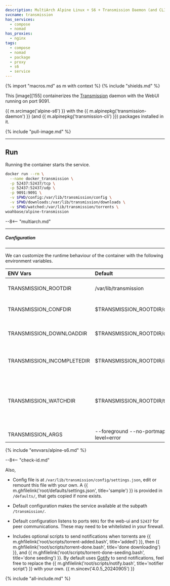 ```yaml
---
description: MultiArch Alpine Linux + S6 + Transmission Daemon (and CLI)
svcname: transmission
has_services:
  - compose
  - nomad
has_proxies:
  - nginx
tags:
  - compose
  - nomad
  - package
  - proxy
  - s6
  - service
---
```


{% import "macros.md" as m with context %}
{% include "shields.md" %}

This [image][155] containerizes the [Transmission][1] daemon with
the WebUI running on port 9091.

{{ m.srcimage('alpine-s6') }} with the {{ m.alpinepkg('transmission-daemon') }}
(and {{ m.alpinepkg('transmission-cli') }}) packages installed in it.

{% include "pull-image.md" %}

---
Run
---

Running the container starts the service.

``` sh
docker run --rm \
  --name docker_transmission \
  -p 52437:52437/tcp \
  -p 52437:52437/udp \
  -p 9091:9091 \
  -v $PWD/config:/var/lib/transmission/config \
  -v $PWD/downloads:/var/lib/transmission/downloads \
  -v $PWD/watched:/var/lib/transmission/torrents \
woahbase/alpine-transmission
```

--8<-- "multiarch.md"

---
##### Configuration
---

We can customize the runtime behaviour of the container with the
following environment variables.

| ENV Vars                   | Default                                     | Description
| :---                       | :---                                        | :---
| TRANSMISSION_ROOTDIR       | /var/lib/transmission                       | (Preset) Default application directory. {{ m.sincev('4.0.5_20240905') }}
| TRANSMISSION_CONFDIR       | $TRANSMISSION_ROOTDIR/config                | Default configuration directory. {{ m.sincev('4.0.5_20240905') }}
| TRANSMISSION_DOWNLOADDIR   | $TRANSMISSION_ROOTDIR/downloads             | Default download directory. Only set if custom `settings.json` does not exist. {{ m.sincev('4.0.5_20240905') }}
| TRANSMISSION_INCOMPLETEDIR | $TRANSMISSION_ROOTDIR/incomplete            | Default directory for running downloads. Only set if custom `settings.json` does not exist. {{ m.sincev('4.0.5_20240905') }}
| TRANSMISSION_WATCHDIR      | $TRANSMISSION_ROOTDIR/torrents              | Default directory for watching torrents to add. Only set if custom `settings.json` does not exist. (not to be confused with currently running torrents in `$TRANSMISSION_CONFDIR/torrents`) {{ m.sincev('4.0.5_20240905') }}
| TRANSMISSION_ARGS          | --foreground --no-portmap --log-level=error | Customizable arguments passed to `transmission-daemon` service.
{% include "envvars/alpine-s6.md" %}

--8<-- "check-id.md"

Also,

* Config file is at `/var/lib/transmission/config/settings.json`,
  edit or remount this file with your own. A {{ m.ghfilelink('root/defaults/settings.json', title='sample') }}
  is provided in `/defaults/`, that gets copied if none exists.

* Default configuration makes the service available at the subpath
  `/transmission/`.

* Default configuration listens to ports `9091` for the web-ui and
  `52437` for peer communications. These may need to be
  whitelisted in your firewall.

* Includes optional scripts to send notifications when torrents are
  {{ m.ghfilelink('root/scripts/torrent-added.bash', title='added') }},
  then {{ m.ghfilelink('root/scripts/torrent-done.bash', title='done downloading') }},
  and {{ m.ghfilelink('root/scripts/torrent-done-seeding.bash', title='done seeding') }}.
  By default uses [Gotify][2] to send notifications, feel free to replace the
  {{ m.ghfilelink('root/scripts/notify.bash', title='notifier script') }}
  with your own. {{ m.sincev('4.0.5_20240905') }}

[1]: http://transmissionbt.com/
[2]: https://gotify.net/

{% include "all-include.md" %}
